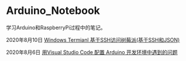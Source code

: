 # Arduino_Notebook
学习Arduino和RaspberryPi过程中的笔记。

2020年8月10日 [Windows Termianl 基于SSH访问树莓派(基于SSH和JSON)](https://github.com/Raspberryr/Arduino_Notebook/blob/master/RaspberryPi/Windows%20Termianl%20%E5%9F%BA%E4%BA%8ESSH%E8%AE%BF%E9%97%AE%E6%A0%91%E8%8E%93%E6%B4%BE%EF%BC%88SSH%E9%85%8D%E7%BD%AE%E4%B8%8EJSON%E5%9F%BA%E6%9C%AC%E8%AF%AD%E6%B3%95%EF%BC%89.md)

2020年8月6日 [用Visual Studio Code 配置 Arduino 开发环境中遇到的问题](https://github.com/Raspberryr/Arduino_Notebook/blob/master/Arduino/%E7%94%A8Visual%20Studio%20Code%20%E9%85%8D%E7%BD%AE%20Arduino%20%E5%BC%80%E5%8F%91%E7%8E%AF%E5%A2%83%E4%B8%AD%E9%81%87%E5%88%B0%E7%9A%84%E9%97%AE%E9%A2%98.md)
